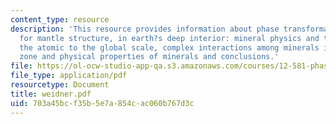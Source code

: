 ```yaml
---
content_type: resource
description: 'This resource provides information about phase transformations: implications
  for mantle structure, in earth?s deep interior: mineral physics and tomography from
  the atomic to the global scale, complex interactions among minerals in the transition
  zone and physical properties of minerals and conclusions.'
file: https://ol-ocw-studio-app-qa.s3.amazonaws.com/courses/12-581-phase-transitions-in-the-earths-interior-spring-2005/703a45bcf35b5e7a854cac060b767d3c_weidner.pdf
file_type: application/pdf
resourcetype: Document
title: weidner.pdf
uid: 703a45bc-f35b-5e7a-854c-ac060b767d3c
---
```

